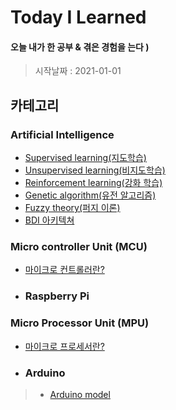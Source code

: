 # Today I Learned

#### 오늘 내가 한 공부 & 겪은 경험을 는다  )
> 시작날짜 : 2021-01-01

## 카테고리
### Artificial Intelligence
* [Supervised learning(지도학습)](https://github.com/BOSOEK/TIL/blob/main/A.I/Supervised%20learning.md)
* [Unsupervised learning(비지도학습)]()
* [Reinforcement learning(강화 학습)]()
* [Genetic algorithm(유전 알고리즘)](https://github.com/BOSOEK/TIL/tree/main/A.I/Genetic%20algorithm)
* [Fuzzy theory(퍼지 이론)](https://github.com/BOSOEK/TIL/tree/main/A.I/Fuzzy)
* [BDI 아키텍쳐]()

### Micro controller Unit (MCU)
* [마이크로 컨트롤러란?](https://hjeon.tistory.com/20)
* ### Raspberry Pi
### Micro Processor Unit (MPU)
* [마이크로 프로세서란?](https://hjeon.tistory.com/20)
* ### Arduino
> * [Arduino model](https://github.com/BOSOEK/TIL/blob/main/Arduino/Arduino_model.md)
